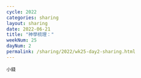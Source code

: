 ```yaml
---
cycle: 2022
categories: sharing
layout: sharing
date: 2022-06-21
title: "神學梳理："
weekNum: 25
dayNum: 2
permalink: /sharing/2022/wk25-day2-sharing.html
---
```


[](https://eccseattle.github.io/media/sharing/2022/wk025/2022-06-21-bin.m4a)

`小錢`
